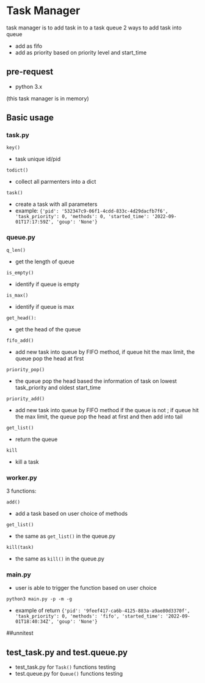 # Task Manager
task manager is to add task in to a task queue
2 ways to add task into queue
- add as fifo
- add as priority based on priority level and start_time

## pre-request
- python 3.x

(this task manager is in memory)

## Basic usage
### task.py

`key()` 
- task unique id/pid

`todict()` 
- collect all parmenters into a dict

`task()` 
- create a task with all parameters 
- example: `{'pid': '532347c9-06f1-4cdd-833c-4d29dacfb7f6', 'task_priority': 0, 'methods': 0, 'started_time': '2022-09-01T17:17:59Z', 'goup': 'None'}`

### queue.py
`q_len()` 
- get the length of queue

`is_empty()` 
- identify if queue is empty

`is_max()` 
- identify if queue is max

`get_head():`
- get the head of the queue

`fifo_add()`
- add new task into queue by FIFO method, if queue hit the max limit, the queue pop the head at first

`priority_pop()`
- the queue pop the head based the information of task on lowest task_priority and oldest start_time

`priority_add()`
- add new task into queue by FIFO method if the queue is not ; if queue hit the max limit, the queue pop the head at first and then add into tail

`get_list()`
- return the queue

`kill`
- kill a task

### worker.py
3 functions:

`add()`
- add a task based on user choice of methods

`get_list()`
- the same as `get_list()` in the queue.py

`kill(task)`
- the same as `kill()` in the queue.py

### main.py
- user is able to trigger the function based on user choice

`python3 main.py -p -m -g`
- example of return `{'pid': '9feef417-ca6b-4125-883a-a9ae80d3370f', 'task_priority': 0, 'methods': 'fifo', 'started_time': '2022-09-01T18:40:34Z', 'goup': 'None'}`

##unnitest
## test_task.py and test.queue.py
- test_task.py for `Task()` functions testing
- test.queue.py for `Queue()` functions testing
